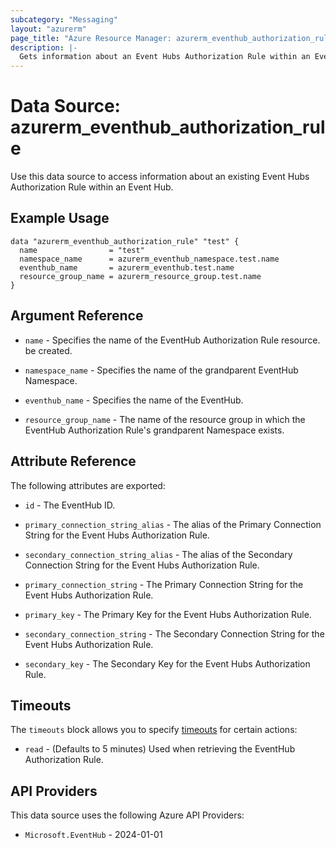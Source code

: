 ```yaml
---
subcategory: "Messaging"
layout: "azurerm"
page_title: "Azure Resource Manager: azurerm_eventhub_authorization_rule"
description: |-
  Gets information about an Event Hubs Authorization Rule within an Event Hub.
---
```


# Data Source: azurerm_eventhub_authorization_rule

Use this data source to access information about an existing Event Hubs Authorization Rule within an Event Hub.

## Example Usage

```hcl
data "azurerm_eventhub_authorization_rule" "test" {
  name                = "test"
  namespace_name      = azurerm_eventhub_namespace.test.name
  eventhub_name       = azurerm_eventhub.test.name
  resource_group_name = azurerm_resource_group.test.name
}
```

## Argument Reference

* `name` - Specifies the name of the EventHub Authorization Rule resource. be created.

* `namespace_name` - Specifies the name of the grandparent EventHub Namespace.

* `eventhub_name` - Specifies the name of the EventHub.

* `resource_group_name` - The name of the resource group in which the EventHub Authorization Rule's grandparent Namespace exists.

## Attribute Reference

The following attributes are exported:

* `id` - The EventHub ID.

* `primary_connection_string_alias` - The alias of the Primary Connection String for the Event Hubs Authorization Rule.

* `secondary_connection_string_alias` - The alias of the Secondary Connection String for the Event Hubs Authorization Rule.

* `primary_connection_string` - The Primary Connection String for the Event Hubs Authorization Rule.

* `primary_key` - The Primary Key for the Event Hubs Authorization Rule.

* `secondary_connection_string` - The Secondary Connection String for the Event Hubs Authorization Rule.

* `secondary_key` - The Secondary Key for the Event Hubs Authorization Rule.

## Timeouts

The `timeouts` block allows you to specify [timeouts](https://developer.hashicorp.com/terraform/language/resources/configure#define-operation-timeouts) for certain actions:

* `read` - (Defaults to 5 minutes) Used when retrieving the EventHub Authorization Rule.

## API Providers
<!-- This section is generated, changes will be overwritten -->
This data source uses the following Azure API Providers:

* `Microsoft.EventHub` - 2024-01-01
